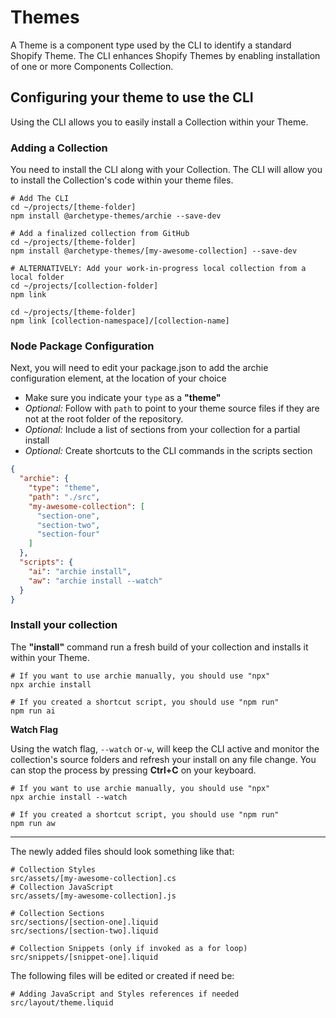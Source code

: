 # Themes

A Theme is a component type used by the CLI to identify a standard Shopify Theme. The CLI enhances Shopify Themes by
enabling installation of one or more Components Collection.

## Configuring your theme to use the CLI

Using the CLI allows you to easily install a Collection within your Theme.

### Adding a Collection

You need to install the CLI along with your Collection. The CLI will allow you to install the Collection's code within
your theme files.

```shell
# Add The CLI
cd ~/projects/[theme-folder]
npm install @archetype-themes/archie --save-dev

# Add a finalized collection from GitHub
cd ~/projects/[theme-folder]
npm install @archetype-themes/[my-awesome-collection] --save-dev

# ALTERNATIVELY: Add your work-in-progress local collection from a local folder
cd ~/projects/[collection-folder]
npm link

cd ~/projects/[theme-folder]
npm link [collection-namespace]/[collection-name]

```

### Node Package Configuration

Next, you will need to edit your package.json to add the archie configuration element, at the location of your choice

* Make sure you indicate your `type` as a **"theme"**
* *Optional:* Follow with `path` to point to your theme source files if they are not at the root folder of the
  repository.
* *Optional:* Include a list of sections from your collection for a partial install
* *Optional:* Create shortcuts to the CLI commands in the scripts section

```json
{
  "archie": {
    "type": "theme",
    "path": "./src",
    "my-awesome-collection": [
      "section-one",
      "section-two",
      "section-four"
    ]
  },
  "scripts": {
    "ai": "archie install",
    "aw": "archie install --watch"
  }
}
```

### Install your collection

The **"install"** command run a fresh build of your collection and installs it within your Theme.

```shell
# If you want to use archie manually, you should use "npx"
npx archie install

# If you created a shortcut script, you should use "npm run"
npm run ai

```

**Watch Flag**

Using the watch flag, `--watch` or`-w`, will keep the CLI active and monitor the collection's source folders
and refresh your install on any file change. You can stop the process by pressing **Ctrl+C** on your keyboard.

```shell
# If you want to use archie manually, you should use "npx"
npx archie install --watch

# If you created a shortcut script, you should use "npm run"
npm run aw
```

---

The newly added files should look something like that:

```shell
# Collection Styles
src/assets/[my-awesome-collection].cs
# Collection JavaScript
src/assets/[my-awesome-collection].js

# Collection Sections
src/sections/[section-one].liquid
src/sections/[section-two].liquid

# Collection Snippets (only if invoked as a for loop)
src/snippets/[snippet-one].liquid
```

The following files will be edited or created if need be:

```shell
# Adding JavaScript and Styles references if needed
src/layout/theme.liquid
```
